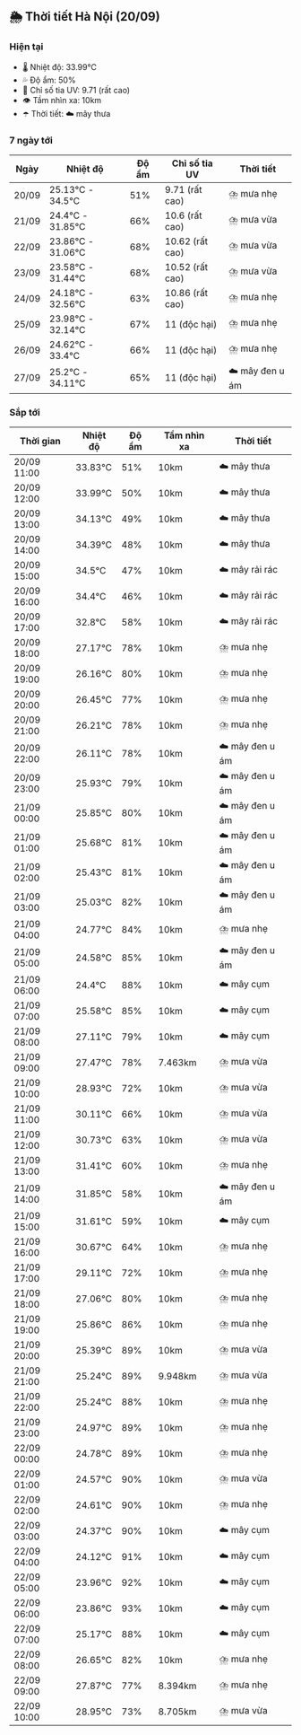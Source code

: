## 🌦️ Thời tiết Hà Nội (20/09)

### Hiện tại

- 🌡️ Nhiệt độ: 33.99℃
- 💦 Độ ẩm: 50%
- 🌟 Chỉ số tia UV: 9.71 (rất cao)
- 👁️ Tầm nhìn xa: 10km
- ☂️ Thời tiết: ☁️ mây thưa

### 7 ngày tới

| Ngày | Nhiệt độ | Độ ẩm | Chỉ số tia UV | Thời tiết |
| --- | --- | --- | --- | --- |
| 20/09 | 25.13℃ - 34.5℃ | 51% | 9.71 (rất cao) | ⛈️ mưa nhẹ |
| 21/09 | 24.4℃ - 31.85℃ | 66% | 10.6 (rất cao) | ⛈️ mưa vừa |
| 22/09 | 23.86℃ - 31.06℃ | 68% | 10.62 (rất cao) | ⛈️ mưa vừa |
| 23/09 | 23.58℃ - 31.44℃ | 68% | 10.52 (rất cao) | ⛈️ mưa vừa |
| 24/09 | 24.18℃ - 32.56℃ | 63% | 10.86 (rất cao) | ⛈️ mưa nhẹ |
| 25/09 | 23.98℃ - 32.14℃ | 67% | 11 (độc hại) | ⛈️ mưa nhẹ |
| 26/09 | 24.62℃ - 33.4℃ | 66% | 11 (độc hại) | ⛈️ mưa nhẹ |
| 27/09 | 25.2℃ - 34.11℃ | 65% | 11 (độc hại) | ☁️ mây đen u ám |

### Sắp tới

| Thời gian | Nhiệt độ | Độ ẩm | Tầm nhìn xa | Thời tiết |
| --- | --- | --- | --- | --- |
| 20/09 11:00 | 33.83℃ | 51% | 10km | ☁️ mây thưa |
| 20/09 12:00 | 33.99℃ | 50% | 10km | ☁️ mây thưa |
| 20/09 13:00 | 34.13℃ | 49% | 10km | ☁️ mây thưa |
| 20/09 14:00 | 34.39℃ | 48% | 10km | ☁️ mây thưa |
| 20/09 15:00 | 34.5℃ | 47% | 10km | ☁️ mây rải rác |
| 20/09 16:00 | 34.4℃ | 46% | 10km | ☁️ mây rải rác |
| 20/09 17:00 | 32.8℃ | 58% | 10km | ☁️ mây rải rác |
| 20/09 18:00 | 27.17℃ | 78% | 10km | ⛈️ mưa nhẹ |
| 20/09 19:00 | 26.16℃ | 80% | 10km | ⛈️ mưa nhẹ |
| 20/09 20:00 | 26.45℃ | 77% | 10km | ⛈️ mưa nhẹ |
| 20/09 21:00 | 26.21℃ | 78% | 10km | ⛈️ mưa nhẹ |
| 20/09 22:00 | 26.11℃ | 78% | 10km | ☁️ mây đen u ám |
| 20/09 23:00 | 25.93℃ | 79% | 10km | ☁️ mây đen u ám |
| 21/09 00:00 | 25.85℃ | 80% | 10km | ☁️ mây đen u ám |
| 21/09 01:00 | 25.68℃ | 81% | 10km | ☁️ mây đen u ám |
| 21/09 02:00 | 25.43℃ | 81% | 10km | ☁️ mây đen u ám |
| 21/09 03:00 | 25.03℃ | 82% | 10km | ☁️ mây đen u ám |
| 21/09 04:00 | 24.77℃ | 84% | 10km | ⛈️ mưa nhẹ |
| 21/09 05:00 | 24.58℃ | 85% | 10km | ☁️ mây đen u ám |
| 21/09 06:00 | 24.4℃ | 88% | 10km | ☁️ mây cụm |
| 21/09 07:00 | 25.58℃ | 85% | 10km | ☁️ mây cụm |
| 21/09 08:00 | 27.11℃ | 79% | 10km | ☁️ mây cụm |
| 21/09 09:00 | 27.47℃ | 78% | 7.463km | ⛈️ mưa vừa |
| 21/09 10:00 | 28.93℃ | 72% | 10km | ⛈️ mưa vừa |
| 21/09 11:00 | 30.11℃ | 66% | 10km | ⛈️ mưa vừa |
| 21/09 12:00 | 30.73℃ | 63% | 10km | ⛈️ mưa vừa |
| 21/09 13:00 | 31.41℃ | 60% | 10km | ⛈️ mưa nhẹ |
| 21/09 14:00 | 31.85℃ | 58% | 10km | ☁️ mây đen u ám |
| 21/09 15:00 | 31.61℃ | 59% | 10km | ☁️ mây cụm |
| 21/09 16:00 | 30.67℃ | 64% | 10km | ⛈️ mưa nhẹ |
| 21/09 17:00 | 29.11℃ | 72% | 10km | ⛈️ mưa nhẹ |
| 21/09 18:00 | 27.06℃ | 80% | 10km | ⛈️ mưa nhẹ |
| 21/09 19:00 | 25.86℃ | 86% | 10km | ⛈️ mưa nhẹ |
| 21/09 20:00 | 25.39℃ | 89% | 10km | ⛈️ mưa vừa |
| 21/09 21:00 | 25.24℃ | 89% | 9.948km | ⛈️ mưa vừa |
| 21/09 22:00 | 25.24℃ | 88% | 10km | ⛈️ mưa nhẹ |
| 21/09 23:00 | 24.97℃ | 89% | 10km | ⛈️ mưa nhẹ |
| 22/09 00:00 | 24.78℃ | 89% | 10km | ⛈️ mưa nhẹ |
| 22/09 01:00 | 24.57℃ | 90% | 10km | ⛈️ mưa vừa |
| 22/09 02:00 | 24.61℃ | 90% | 10km | ⛈️ mưa nhẹ |
| 22/09 03:00 | 24.37℃ | 90% | 10km | ☁️ mây cụm |
| 22/09 04:00 | 24.12℃ | 91% | 10km | ☁️ mây cụm |
| 22/09 05:00 | 23.96℃ | 92% | 10km | ☁️ mây cụm |
| 22/09 06:00 | 23.86℃ | 93% | 10km | ☁️ mây cụm |
| 22/09 07:00 | 25.17℃ | 88% | 10km | ☁️ mây cụm |
| 22/09 08:00 | 26.65℃ | 82% | 10km | ⛈️ mưa nhẹ |
| 22/09 09:00 | 27.87℃ | 77% | 8.394km | ⛈️ mưa nhẹ |
| 22/09 10:00 | 28.95℃ | 73% | 8.705km | ⛈️ mưa vừa |
